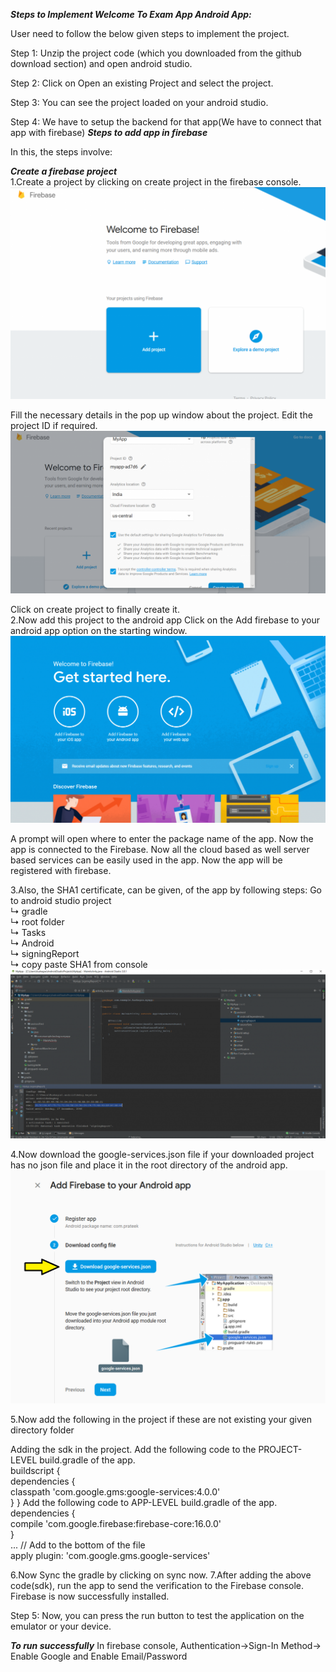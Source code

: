***Steps to Implement Welcome To Exam App Android App:***

User need to follow the below given steps to implement the project.

Step 1: Unzip the project code (which you downloaded from the github download section) and open android studio.<br>

Step 2: Click on Open an existing Project and select the project.<br>

Step 3: You can see the project loaded on your android studio.<br>

Step 4: We have to setup the backend for that app(We have to connect that app with firebase)
***Steps to add app in firebase***<br>

In this, the steps involve:<br>

***Create a firebase project***<br>
 1.Create a project by clicking on create project in the firebase console.<br>
   ![image](https://github.com/AKANIK93/Android-Project/blob/main/G55-Exam-System-Android-main/Project/images/firebase1.png)


   Fill the necessary details in the pop up window about the project. Edit the project ID if required.<br>
   ![image](https://github.com/AKANIK93/Android-Project/blob/main/G55-Exam-System-Android-main/Project/images/firebase2.png)<br>

Click on create project to finally create it.<br>
2.Now add this project to the android app
   Click on the Add firebase to your android app option on the starting window.<br>
   ![image](https://github.com/AKANIK93/Android-Project/blob/main/G55-Exam-System-Android-main/Project/images/firebase3.png)<br>


A prompt will open where to enter the package name of the app.
Now the app is connected to the Firebase. Now all the cloud based as well server based services can be easily used in the app.
Now the app will be registered with firebase.<br>

3.Also, the SHA1 certificate, can be given, of the app by following steps:
Go to android studio project<br>
 ↳ gradle<br>
   ↳ root folder<br>
     ↳ Tasks<br>
       ↳ Android<br>
         ↳ signingReport<br>
           ↳ copy paste SHA1 from console<br>
 ![image](https://github.com/AKANIK93/Android-Project/blob/main/G55-Exam-System-Android-main/Project/images/firebase4.png)<br>

4.Now download the google-services.json file if your downloaded project has no json file and
place it in the root directory of the android app.<br>
![image](https://github.com/AKANIK93/Android-Project/blob/main/G55-Exam-System-Android-main/Project/images/firebase5.png)<br>

5.Now add the following in the project if these are not existing your given directory folder

Adding the sdk in the project.
Add the following code to the PROJECT-LEVEL build.gradle of the app.<br>
buildscript {<br>
  dependencies {<br>
    classpath 'com.google.gms:google-services:4.0.0'<br>
  }
}
Add the following code to APP-LEVEL build.gradle of the app.<br>
dependencies {<br>
  compile 'com.google.firebase:firebase-core:16.0.0'<br>
}<br>
...
// Add to the bottom of the file<br>
apply plugin: 'com.google.gms.google-services'<br>


6.Now Sync the gradle by clicking on sync now.
7.After adding the above code(sdk), run the app to send the verification to the Firebase console.
Firebase is now successfully installed.

Step 5: Now, you can press the run button to test the application on the emulator or your device.



***To run successfully***
In firebase console,
Authentication->Sign-In Method->
     Enable Google and Enable Email/Password
